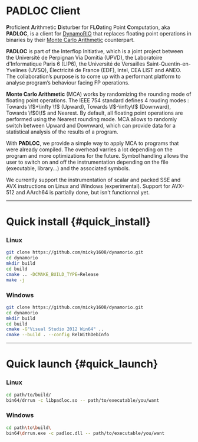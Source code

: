 PADLOC Client
===

<b>P</b>roficient <b>A</b>rithmetic <b>D</b>isturber for F<b>LO</b>ating Point <b>C</b>omputation, aka **PADLOC**, is a client for [DynamoRIO](http://dynamorio.org) that replaces floating point operations in binaries by their [Monte Carlo Arithmetic](http://web.cs.ucla.edu/~stott/mca/) counterpart.

**PADLOC** is part of the Interflop Initiative, which is a joint project between the Université de Perpignan Via Domitia (UPVD), the Laboratoire d'Informatique Paris 6 (LIP6), the Université de Versailles Saint-Quentin-en-Yvelines (UVSQ), Électricité de France (EDF), Intel, CEA LIST and ANEO. The collaboration’s purpose is to come up with a performant platform to analyse program’s behaviour facing FP operations.

**Monte Carlo Arithmetic** (MCA) works by randomizing the rounding mode of floating point operations. The IEEE 754 standard defines 4 rouding modes : Towards \f$+\infty \f$ (Upward), Towards \f$-\infty\f$ (Downward), Towards \f$0\f$ and Nearest. By default, all floating point operations are performed using the Nearest rounding mode. MCA allows to randomly switch between Upward and Downward, which can provide data for a statistical analysis of the results of a program.

With **PADLOC**, we provide a simple way to apply MCA to programs that were already compiled. The overhead varries a lot depending on the program and more optimizations for the future. Symbol handling allows the user to switch on and off the instrumentation depending on the file (executable, library...) and the associated symbols.

We currently support the instrumentation of scalar and packed SSE and AVX instructions on Linux and Windows (experimental). Support for AVX-512 and AArch64 is partially done, but isn't functionnal yet. 

___
# Quick install {#quick_install}

<h3>Linux</h3>

~~~~sh
git clone https://github.com/micky1608/dynamorio.git
cd dynamorio
mkdir build
cd build
cmake .. -DCMAKE_BUILD_TYPE=Release
make -j
~~~~

<h3> Windows</h3>

~~~~sh
git clone https://github.com/micky1608/dynamorio.git
cd dynamorio
mkdir build
cd build
cmake -G"Visual Studio 2012 Win64" ..
cmake --build . --config RelWithDebInfo
~~~~

___
# Quick launch {#quick_launch}

<h3>Linux</h3>

~~~~sh
cd path/to/build/
bin64/drrun -c libpadloc.so -- path/to/executable/you/want
~~~~

<h3> Windows</h3>

~~~~sh
cd path\to\build\
bin64\drrun.exe -c padloc.dll -- path/to/executable/you/want
~~~~